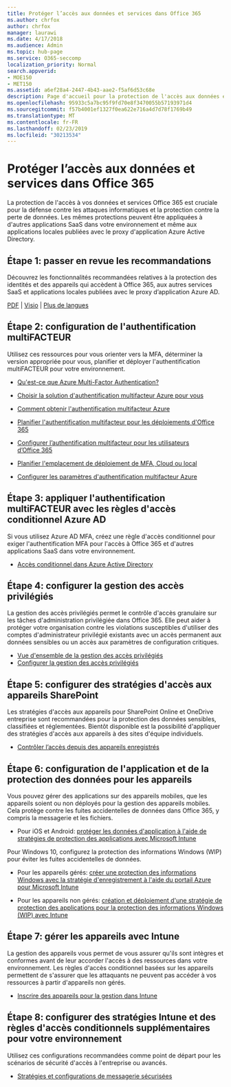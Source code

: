 ```yaml
---
title: Protéger l’accès aux données et services dans Office 365
ms.author: chrfox
author: chrfox
manager: laurawi
ms.date: 4/17/2018
ms.audience: Admin
ms.topic: hub-page
ms.service: O365-seccomp
localization_priority: Normal
search.appverid:
- MOE150
- MET150
ms.assetid: a6ef28a4-2447-4b43-aae2-f5af6d53c68e
description: Page d'accueil pour la protection de l'accès aux données et services O365
ms.openlocfilehash: 95933c5a7bc95f9fd70e8f3470055b57193971d4
ms.sourcegitcommit: f57b4001ef1327f0ea622e716a4d7d78f1769b49
ms.translationtype: MT
ms.contentlocale: fr-FR
ms.lasthandoff: 02/23/2019
ms.locfileid: "30213534"
---
```

# <a name="protect-access-to-data-and-services-in-office-365"></a>Protéger l’accès aux données et services dans Office 365

La protection de l'accès à vos données et services Office 365 est cruciale pour la défense contre les attaques informatiques et la protection contre la perte de données. Les mêmes protections peuvent être appliquées à d'autres applications SaaS dans votre environnement et même aux applications locales publiées avec le proxy d'application Azure Active Directory.
  
## <a name="step-1-review-recommendations"></a>Étape 1: passer en revue les recommandations

Découvrez les fonctionnalités recommandées relatives à la protection des identités et des appareils qui accèdent à Office 365, aux autres services SaaS et applications locales publiées avec le proxy d’application Azure AD.
  
[PDF](https://go.microsoft.com/fwlink/p/?linkid=841656) | [Visio](https://go.microsoft.com/fwlink/p/?linkid=841657) | [Plus de langues](https://www.microsoft.com/download/details.aspx?id=55032)
  
## <a name="step-2-configure-mfa"></a>Étape 2: configuration de l'authentification multiFACTEUR

Utilisez ces ressources pour vous orienter vers la MFA, déterminer la version appropriée pour vous, planifier et déployer l'authentification multiFACTEUR pour votre environnement.
  
- [Qu'est-ce que Azure Multi-Factor Authentication?](https://docs.microsoft.com/azure/multi-factor-authentication/multi-factor-authentication)
    
- [Choisir la solution d'authentification multifacteur Azure pour vous](https://docs.microsoft.com/azure/multi-factor-authentication/multi-factor-authentication-get-started)
    
- [Comment obtenir l'authentification multifacteur Azure](https://docs.microsoft.com/azure/multi-factor-authentication/multi-factor-authentication-versions-plans)
    
- [Planifier l'authentification multifacteur pour les déploiements d'Office 365](https://support.office.com/article/043807b2-21db-4d5c-b430-c8a6dee0e6ba)
    
- [Configurer l’authentification multifacteur pour les utilisateurs d’Office 365](https://support.office.com/article/8f0454b2-f51a-4d9c-bcde-2c48e41621c6)
    
- [Planifier l'emplacement de déploiement de MFA, Cloud ou local](https://docs.microsoft.com/azure/multi-factor-authentication/multi-factor-authentication-get-started)
    
- [Configurer les paramètres d'authentification multifacteur Azure](https://docs.microsoft.com/azure/multi-factor-authentication/multi-factor-authentication-whats-next)
    
## <a name="step-3-enforce-mfa-with-azure-ad-conditional-access-rules"></a>Étape 3: appliquer l'authentification multiFACTEUR avec les règles d'accès conditionnel Azure AD

Si vous utilisez Azure AD MFA, créez une règle d'accès conditionnel pour exiger l'authentification MFA pour l'accès à Office 365 et d'autres applications SaaS dans votre environnement.
  
- [Accès conditionnel dans Azure Active Directory](https://docs.microsoft.com/azure/active-directory/active-directory-conditional-access-azure-portal)
    
## <a name="step-4-configure-privileged-access-management"></a>Étape 4: configurer la gestion des accès privilégiés

La gestion des accès privilégiés permet le contrôle d'accès granulaire sur les tâches d'administration privilégiée dans Office 365.  Elle peut aider à protéger votre organisation contre les violations susceptibles d'utiliser des comptes d'administrateur privilégié existants avec un accès permanent aux données sensibles ou un accès aux paramètres de configuration critiques.

- [Vue d'ensemble de la gestion des accès privilégiés](privileged-access-management-overview.md)
- [Configurer la gestion des accès privilégiés](privileged-access-management-configuration.md)

## <a name="step-5-configure-sharepoint-device-access-policies"></a>Étape 5: configurer des stratégies d'accès aux appareils SharePoint

Les stratégies d'accès aux appareils pour SharePoint Online et OneDrive entreprise sont recommandées pour la protection des données sensibles, classifiées et réglementées. Bientôt disponible est la possibilité d'appliquer des stratégies d'accès aux appareils à des sites d'équipe individuels.
  
- [Contrôler l’accès depuis des appareils enregistrés](https://support.office.com/article/Control-access-from-unmanaged-devices-5ae550c4-bd20-4257-847b-5c20fb053622?ui=en-US&amp;rs=en-US&amp;ad=US)
    
## <a name="step-6-configure-app-and-data-protection-for-devices"></a>Étape 6: configuration de l'application et de la protection des données pour les appareils

Vous pouvez gérer des applications sur des appareils mobiles, que les appareils soient ou non déployés pour la gestion des appareils mobiles. Cela protège contre les fuites accidentelles de données dans Office 365, y compris la messagerie et les fichiers.
  
- Pour iOS et Android: [protéger les données d'application à l'aide de stratégies de protection des applications avec Microsoft Intune](https://docs.microsoft.com/intune-classic/deploy-use/protect-app-data-using-mobile-app-management-policies-with-microsoft-intune)
    
Pour Windows 10, configurez la protection des informations Windows (WIP) pour éviter les fuites accidentelles de données.
  
- Pour les appareils gérés: [créer une protection des informations Windows avec la stratégie d'enregistrement à l'aide du portail Azure pour Microsoft Intune](https://docs.microsoft.com/windows/threat-protection/windows-information-protection/create-wip-policy-using-intune-azure)
    
- Pour les appareils non gérés: [création et déploiement d'une stratégie de protection des applications pour la protection des informations Windows (WIP) avec Intune](https://docs.microsoft.com/intune/windows-information-protection-policy-create)
    
## <a name="step-7-manage-devices-with-intune"></a>Étape 7: gérer les appareils avec Intune

La gestion des appareils vous permet de vous assurer qu'ils sont intègres et conformes avant de leur accorder l'accès à des ressources dans votre environnement. Les règles d'accès conditionnel basées sur les appareils permettent de s'assurer que les attaquants ne peuvent pas accéder à vos ressources à partir d'appareils non gérés.
  
- [Inscrire des appareils pour la gestion dans Intune](https://docs.microsoft.com/intune-classic/deploy-use/enroll-devices-in-microsoft-intune)
    
## <a name="step-8-configure-additional-intune-policies-and-conditional-access-rules-for-your-environment"></a>Étape 8: configurer des stratégies Intune et des règles d'accès conditionnels supplémentaires pour votre environnement

Utilisez ces configurations recommandées comme point de départ pour les scénarios de sécurité d'accès à l'entreprise ou avancés.
  
- [Stratégies et configurations de messagerie sécurisées](https://docs.microsoft.com/azure/active-directory/secure-email-introduction)
    

